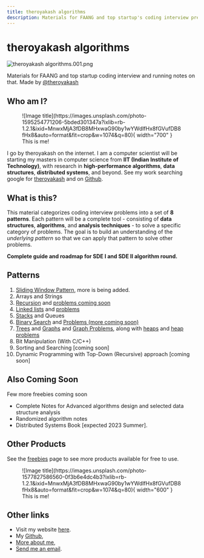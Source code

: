 ```yaml
---
title: theroyakash algorithms
description: Materials for FAANG and top startup's coding interview preparation and running notes on that.
---
```


# theroyakash algorithms

![theroyakash algorithms.001.png](../images/theroyakashalgorithms.001.png)

Materials for FAANG and top startup coding interview and running notes on that. Made by [@theroyakash](https://www.theroyakash.com)

## Who am I?
<figure markdown>
  ![Image title](https://images.unsplash.com/photo-1595254771206-5bded301347a?ixlib=rb-1.2.1&ixid=MnwxMjA3fDB8MHxwaG90by1wYWdlfHx8fGVufDB8fHx8&auto=format&fit=crop&w=1074&q=80){ width="700" }
  <figcaption>This is me!</figcaption>
</figure>

I go by theroyakash on the internet. I am a computer scientist will be starting my masters in computer science from **IIT (Indian Institute of Technology)**, with research in **high-performance algorithms**, **data structures**, **distributed systems**, and beyond. See my work searching google for [theroyakash](https://g.co/kgs/Yx9DpE) and on [Github](https://github.com/theroyakash).


## What is this?
This material categorizes coding interview problems into a set of **8 patterns**. Each pattern will be a complete tool - consisting of **data structures**, **algorithms**, and **analysis techniques** - to solve a specific category of problems. The goal is to build an understanding of the _underlying pattern_ so that we can apply that pattern to solve other problems.


**Complete guide and roadmap for SDE I and SDE II algorithm round.**

## Patterns

1. [Sliding Window Pattern](https://algorithms.theroyakash.com/arrays/sliding-window/), more is being added.
2. Arrays and Strings
3. [Recursion](https://algorithms.theroyakash.com/recursion/intro/) and [problems coming soon](https://algorithms.theroyakash.com/recursion/problems/)
4. [Linked lists](https://algorithms.theroyakash.com/LinkedLists/stl-usage/) and [problems](https://algorithms.theroyakash.com/LinkedLists/problems/)
5. [Stacks](https://algorithms.theroyakash.com/stacks/usage/) and Queues
6. [Binary Search](https://algorithms.theroyakash.com/bss/) and [Problems (more coming soon)](https://algorithms.theroyakash.com/otherbinarysearch-problems/)
7. [Trees](https://algorithms.theroyakash.com/trees/implementation/) and [Graphs](https://algorithms.theroyakash.com/graph/usage/) and [Graph Problems](https://algorithms.theroyakash.com/graph/problems/), along with [heaps](https://algorithms.theroyakash.com/heaps/heap-pq/) and [heap problems](https://algorithms.theroyakash.com/heaps/problems/)
8. Bit Manipulation (With C/C++)
9. Sorting and Searching [coming soon]
10. Dynamic Programming with Top-Down (Recursive) approach [coming soon]

## Also Coming Soon

Few more freebies coming soon

- Complete Notes for Advanced algorithms design and selected data structure analysis
- Randomized algorithm notes
- Distributed Systems Book [expected 2023 Summer].

## Other Products
See the [freebies](https://algorithms.theroyakash.com/freebies/) page to see more products available for free to use.

<figure markdown>
  ![Image title](https://images.unsplash.com/photo-1577827586560-0f3b6e4dc4b3?ixlib=rb-1.2.1&ixid=MnwxMjA3fDB8MHxwaG90by1wYWdlfHx8fGVufDB8fHx8&auto=format&fit=crop&w=1074&q=80){ width="600" }
  <figcaption>This is me!</figcaption>
</figure>

## **Other links**
- Visit my website [here](https://theroyakash.com/).
- My [Github](https://github.com/theroyakash),
- [More about me](https://theroyakash.com/about/),
- [Send me an email](mailto:hey@theroyakash.com).